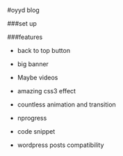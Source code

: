 #oyyd blog

###set up

###features

* back to top button

* big banner

* Maybe videos

* amazing css3 effect

* countless animation and transition

* nprogress

* code snippet

* wordpress posts compatibility